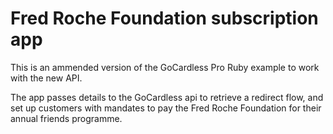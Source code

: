# Fred Roche Foundation subscription app

This is an ammended version of the GoCardless Pro Ruby example to work with the new API.

The app passes details to the GoCardless api to retrieve a redirect flow, and set up customers with mandates
to pay the Fred Roche Foundation for their annual friends programme.